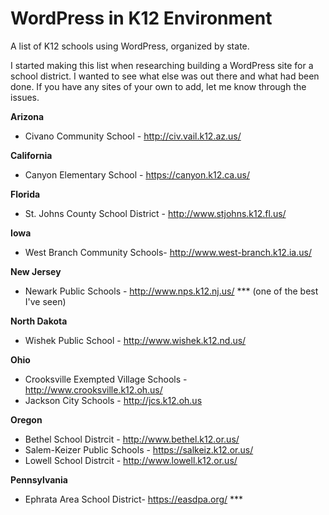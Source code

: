 # WordPress in K12 Environment
A list of K12 schools using WordPress, organized by state. 

I started making this list when researching building a WordPress site for a school district. I wanted to see what else was out there and what had been done. If you have any sites of your own to add, let me know through the issues. 

**Arizona**
- Civano Community School - http://civ.vail.k12.az.us/

**California**
- Canyon Elementary School - https://canyon.k12.ca.us/

**Florida** 
- St. Johns County School District - http://www.stjohns.k12.fl.us/

**Iowa**
- West Branch Community Schools- http://www.west-branch.k12.ia.us/

**New Jersey**
- Newark Public Schools - http://www.nps.k12.nj.us/ *** (one of the best I've seen)

**North Dakota**
- Wishek Public School - http://www.wishek.k12.nd.us/

**Ohio**
- Crooksville Exempted Village Schools - http://www.crooksville.k12.oh.us/
- Jackson City Schools - http://jcs.k12.oh.us

**Oregon**
- Bethel School Distrcit - http://www.bethel.k12.or.us/
- Salem-Keizer Public Schools - https://salkeiz.k12.or.us/
- Lowell School Distrcit - http://www.lowell.k12.or.us/

**Pennsylvania**
- Ephrata Area School District- https://easdpa.org/ ***
